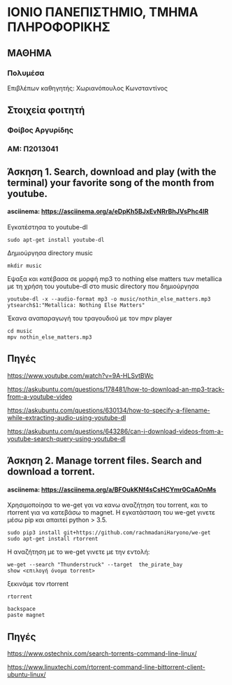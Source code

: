 # ΙΟΝΙΟ ΠΑΝΕΠΙΣΤΗΜΙΟ, ΤΜΗΜΑ ΠΛΗΡΟΦΟΡΙΚΗΣ 
## ΜΑΘΗΜΑ
### Πολυμέσα  
Επιβλέπων καθηγητής: Χωριανόπουλος Κωνσταντίνος 

## Στοιχεία φοιτητή  
### Φοίβος Αργυρίδης
### ΑΜ: Π2013041

## Άσκηση 1. Search, download and play (with the terminal) your favorite song of the month from youtube.
#### asciinema: https://asciinema.org/a/eDpKh5BJxEvNRrBhJVsPhc4IR
Εγκατέστησα το youtube-dl

```
sudo apt-get install youtube-dl
```

Δημιούργησα directory music

```
mkdir music
```

Εψαξα και κατέβασα σε μορφή mp3 το nothing else matters των metallica με τη χρήση του youtube-dl στο music directory που δημιούργησα

```
youtube-dl -x --audio-format mp3 -o music/nothin_else_matters.mp3 ytsearch$1:"Metallica: Nothing Else Matters"
```

Έκανα αναπαραγωγή του τραγουδιού με τον mpv player

```
cd music
mpv nothin_else_matters.mp3
```

## Πηγές

https://www.youtube.com/watch?v=9A-HLSvtBWc

https://askubuntu.com/questions/178481/how-to-download-an-mp3-track-from-a-youtube-video

https://askubuntu.com/questions/630134/how-to-specify-a-filename-while-extracting-audio-using-youtube-dl

https://askubuntu.com/questions/643286/can-i-download-videos-from-a-youtube-search-query-using-youtube-dl



## Άσκηση 2. Manage torrent files. Search and download a torrent.
#### asciinema: https://asciinema.org/a/BFOukKNf4sCsHCYmr0CaAOnMs
Χρησιμοποίησα το we-get γαι να κανω αναζήτηση του torrent, και το rtorrent για να κατεβάσω το magnet.
Η εγκατάσταση του we-get γινετε μέσω pip και απαιτεί python > 3.5.

```
sudo pip3 install git+https://github.com/rachmadaniHaryono/we-get
sudo apt-get install rtorrent
```

Η αναζήτηση με το we-get γινετε με την εντολή:

```
we-get --search "Thunderstruck" --target  the_pirate_bay
show <επιλογή όνομα torrent>
```

ξεκινάμε τον rtorrent

```
rtorrent

backspace
paste magnet
```

## Πηγές
https://www.ostechnix.com/search-torrents-command-line-linux/

https://www.linuxtechi.com/rtorrent-command-line-bittorrent-client-ubuntu-linux/




